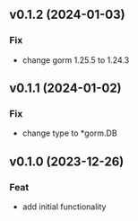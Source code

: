 ## v0.1.2 (2024-01-03)

### Fix

- change gorm 1.25.5 to 1.24.3

## v0.1.1 (2024-01-02)

### Fix

- change type to *gorm.DB

## v0.1.0 (2023-12-26)

### Feat

- add initial functionality
